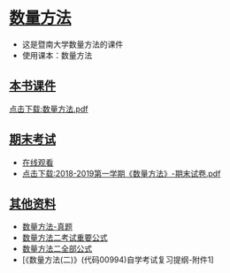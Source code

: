 # [数量方法](https://github.com/scutcyr/jida_teaching/tree/master/shuliangfangfa)
- 这是暨南大学数量方法的课件
- 使用课本：数量方法

## [本书课件](https://raw.githubusercontent.com/scutcyr/jida_teaching/master/shuliangfangfa/%E6%95%B0%E9%87%8F%E6%96%B9%E6%B3%95.pdf)
  [点击下载:数量方法.pdf](https://raw.githubusercontent.com/scutcyr/jida_teaching/master/shuliangfangfa/%E6%95%B0%E9%87%8F%E6%96%B9%E6%B3%95.pdf)
## [期末考试](https://github.com/scutcyr/jida_teaching/blob/master/shuliangfangfa/2018-2019%E7%AC%AC%E4%B8%80%E5%AD%A6%E6%9C%9F%E3%80%8A%E6%95%B0%E9%87%8F%E6%96%B9%E6%B3%95%E3%80%8B-%E6%9C%9F%E6%9C%AB%E8%AF%95%E5%8D%B7.pdf)
- [在线观看](https://github.com/scutcyr/jida_teaching/blob/master/shuliangfangfa/2018-2019%E7%AC%AC%E4%B8%80%E5%AD%A6%E6%9C%9F%E3%80%8A%E6%95%B0%E9%87%8F%E6%96%B9%E6%B3%95%E3%80%8B-%E6%9C%9F%E6%9C%AB%E8%AF%95%E5%8D%B7.pdf)
- [点击下载:2018-2019第一学期《数量方法》-期末试卷.pdf](https://raw.githubusercontent.com/scutcyr/jida_teaching/master/shuliangfangfa/2018-2019%E7%AC%AC%E4%B8%80%E5%AD%A6%E6%9C%9F%E3%80%8A%E6%95%B0%E9%87%8F%E6%96%B9%E6%B3%95%E3%80%8B-%E6%9C%9F%E6%9C%AB%E8%AF%95%E5%8D%B7.pdf)

## [其他资料](https://github.com/scutcyr/jida_teaching/tree/master/shuliangfangfa)
- [数量方法-真题]()
- [数量方法二考试重要公式]()
- [数量方法二全部公式]()
- [《数量方法(二)》(代码00994)自学考试复习提纲-附件1]
